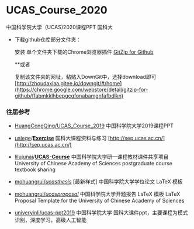 # UCAS_Course_2020

中国科学院大学（UCAS)2020课程PPT 国科大


* 下载github仓库部分文件夹：

  安装 单个文件夹下载的Chrome浏览器插件 [GitZip for Github](https://chrome.google.com/webstore/detail/gitzip-for-github/ffabmkklhbepgcgfonabamgnfafbdlkn)

  **或者

  复制该文件夹的网址，粘贴入DownGit中，选择download即可 [http://zhoudaxiaa.gitee.io/downgit/#/home](https://chrome.google.com/webstore/detail/gitzip-for-github/ffabmkklhbepgcgfonabamgnfafbdlkn)


### 往届参考
* [HuangCongQing/UCAS_Course_2019](https://github.com/HuangCongQing/UCAS_Course_2019)
中国科学院大学2019课程PPT


* [usiege](https://github.com/usiege)/**[Exercise](https://github.com/usiege/Exercise)**
国科大课程资料与练习 [http://sep.ucas.ac.cn/](http://sep.ucas.ac.cn/)

* [lilujunai](https://github.com/lilujunai)/**[UCAS-Course](https://github.com/lilujunai/UCAS-Course)**
中国科学院大学研一课程教材课件共享项目University of Chinese Academy of Sciences postgraduate course textbook sharing 

*  [mohuangrui/*ucasthesis*](https://github.com/mohuangrui/ucasthesis)
[最新样式] 中国科学院大学学位论文 LaTeX 模板

* [mohuangrui/*ucasproposal*](https://github.com/mohuangrui/ucasproposal)
中国科学院大学开题报告 LaTeX 模板 LaTeX Proposal Template for the University of Chinese Academy of Sciences

* [univeryinli/ucas-ppt2019](https://github.com/univeryinli/ucas-ppt) 
中国科学院大学 国科大课件ppt，主要课程为模式识别，深度学习，高级人工智能
